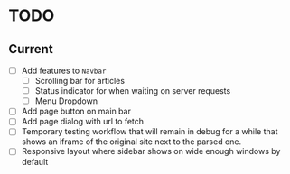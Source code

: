 TODO
====

Current
-------

- [ ] Add features to `Navbar`
    - [ ] Scrolling bar for articles
    - [ ] Status indicator for when waiting on server requests
    - [ ] Menu Dropdown
- [ ] Add page button on main bar
- [ ] Add page dialog with url to fetch
- [ ] Temporary testing workflow that will remain in debug for a while that shows an iframe of the original site next to the parsed one.
- [ ] Responsive layout where sidebar shows on wide enough windows by default
